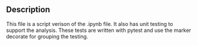 <h2> Description </h2>
This file is a script verison of the .ipynb file. It also has unit testing to support the analysis. 
These tests are written with pytest and use the marker decorate for grouping the testing. 
